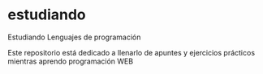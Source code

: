# estudiando
Estudiando Lenguajes de programación

Este repositorio está dedicado a llenarlo de apuntes y ejercicios prácticos mientras aprendo programación WEB
